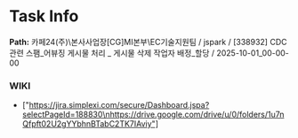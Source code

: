 # Task Info

**Path:** 카페24(주)\본사사업장\[CG]MI본부\EC기술지원팀 / jspark / [338932] CDC관련 스팸_어뷰징 게시물 처리 _ 게시물 삭제 작업자 배정_할당 / 2025-10-01_00-00-00

### WIKI
- ["https://jira.simplexi.com/secure/Dashboard.jspa?selectPageId=188830\nhttps://drive.google.com/drive/u/0/folders/1u7nQfpft02U2gYYbhnBTabC2TK7IAviy"]

